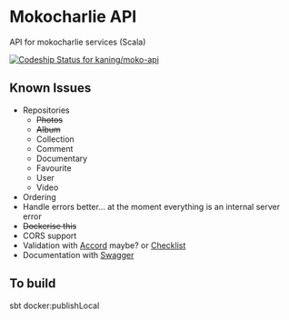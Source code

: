 # Mokocharlie API

API for mokocharlie services (Scala)

[ ![Codeship Status for kaning/moko-api](https://app.codeship.com/projects/be6934c0-e0ba-0135-79ea-7a75524f0ffb/status?branch=master)](https://app.codeship.com/projects/266540)

## Known Issues

- Repositories
    - ~~Photos~~
    - ~~Album~~
    - Collection
    - Comment
    - Documentary
    - Favourite
    - User
    - Video 
- Ordering
- Handle errors better... at the moment everything is an internal server error
- ~~Dockerise this~~
- CORS support
- Validation with [Accord](https://github.com/wix/accord) maybe? or [Checklist](https://github.com/davegurnell/checklist/tree/0.4.0)
- Documentation with [Swagger](https://github.com/swagger-akka-http/swagger-akka-http)


## To build

sbt docker:publishLocal